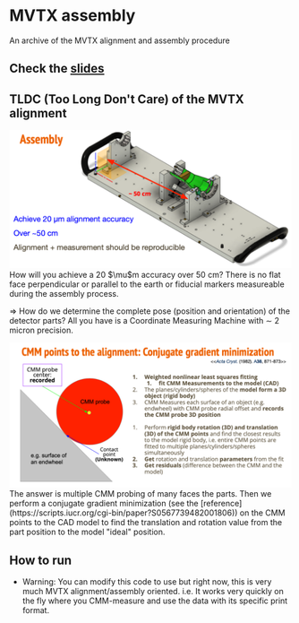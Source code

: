 # MVTX assembly
An archive of the MVTX alignment and assembly procedure
## Check the [slides](https://docs.google.com/presentation/d/1Mw-gxMG6_pSEkKxFjsVr7o5ma_s3q36b/edit?usp=sharing&ouid=115313506692148889725&rtpof=true&sd=true)

## TLDC (Too Long Don't Care) of the MVTX alignment
<img src="https://github.com/gboon18/MVTX/blob/main/images/Alignment_challenge.png" alt="Detector Alignment Challenge"> 
How will you achieve a 20 $\mu$m accuracy over 50 cm? There is no flat face perpendicular or parallel to the earth or fiducial markers measureable during the assembly process.

$\Rightarrow$ How do we determine the complete pose (position and orientation) of the detector parts? All you have is a Coordinate Measuring Machine with $\sim$ 2 micron precision.

<img src="https://github.com/gboon18/MVTX/blob/main/images/CMM.png" alt="CMM"> 
The answer is multiple CMM probing of many faces the parts.
Then we perform a conjugate gradient minimization (see the [reference](https://scripts.iucr.org/cgi-bin/paper?S0567739482001806))
on the CMM points to the CAD model to find the translation and rotation value from the part position to the model "ideal" position.

## How to run
- Warning: You can modify this code to use but right now, this is very much MVTX alignment/assembly oriented. i.e. It works very quickly on the fly where you CMM-measure and use the data with its specific print format.
